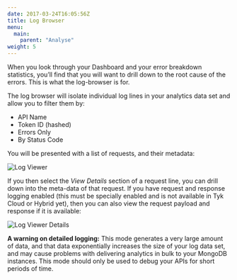 ```yaml
---
date: 2017-03-24T16:05:56Z
title: Log Browser
menu:
  main:
    parent: "Analyse"
weight: 5 
---
```


When you look through your Dashboard and your error breakdown statistics, you’ll find that you will want to drill down to the root cause of the errors. This is what the log-browser is for.

The log browser will isolate individual log lines in your analytics data set and allow you to filter them by:

* API Name
* Token ID (hashed)
* Errors Only
* By Status Code

You will be presented with a list of requests, and their metadata:

![Log Viewer][1]

If you then select the *View Details* section of a request line, you can drill down into the meta-data of that request. If you have request and response logging enabled (this must be specially enabled and is not available in Tyk Cloud or Hybrid yet), then you can also view the request payload and response if it is available:

![Log Viewer Details][2]

**A warning on detailed logging:** This mode generates a very large amount of data, and that data exponentially increases the size of your log data set, and may cause problems with delivering analytics in bulk to your MongoDB instances. This mode should only be used to debug your APIs for short periods of time.

[1]: /docs/img/dashboard/usage-data/logViewer.png
[2]: /docs/img/dashboard/usage-data/logViewerDetails.png



